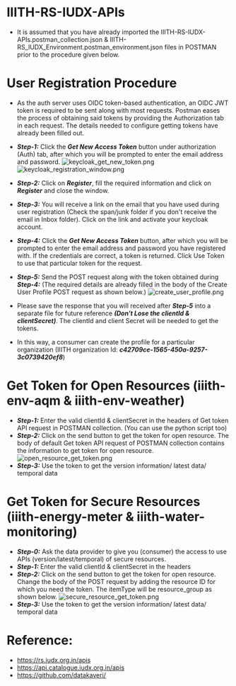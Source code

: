 # IIITH-RS-IUDX-APIs
* It is assumed that you have already imported the IIITH-RS-IUDX-APIs.postman_collection.json & IIITH-RS_IUDX_Environment.postman_environment.json files in POSTMAN prior to the procedure given below.

# User Registration Procedure
* As the auth server uses OIDC token-based authentication, an OIDC JWT token is required to be sent along with most requests. Postman eases the process of obtaining said tokens by providing the Authorization tab in each request. The details needed to configure getting tokens have already been filled out. 

* ***Step-1:*** Click the ***Get New Access Token*** button under authorization (Auth) tab, after which you will be prompted to enter the email address and password.
![keycloak_get_new_token.png](https://github.com/smartcityresearch/IIITH-RS-APIs/blob/main/IUDX-APIs/images/keycloak_get_new_token.png)
![keycloak_registration_window.png](https://github.com/smartcityresearch/IIITH-RS-APIs/blob/main/IUDX-APIs/images/keycloak_registration_window.png)
* ***Step-2:*** Click on ***Register***,  fill the required information and click on ***Register*** and close the window.
* ***Step-3:*** You will receive a link on the email that you have used during user registration (Check the span/junk folder if you don't receive the email in Inbox folder). Click on the link and activate your keycloak account.
* ***Step-4:*** Click the ***Get New Access Token*** button, after which you will be prompted to enter the email address and password you have registered with. If the credentials are correct, a token is returned. Click Use Token to use that particular token for the request.
* ***Step-5:*** Send the POST request along with the token obtained during ***Step-4:***  (The required details are already filled in the body of the Create User Profile POST request as shown below.)
![create_user_profile.png](https://github.com/smartcityresearch/IIITH-RS-APIs/blob/main/IUDX-APIs/images/create_user_profile.png)
* Please save the response that you will received after ***Step-5*** into a separate file for future reference ***(Don't Lose the clientId & clientSecret)***. The clientId and client Secret will be needed to get the tokens. 
* In this way, a consumer can create the profile for a particular organization (IIITH organization Id: ***c42709ce-1565-450a-9257-3c0739420ef8***)

# Get Token for Open Resources (iiith-env-aqm & iiith-env-weather)
* ***Step-1:*** Enter the valid clientId & clientSecret in the headers of Get token API request in POSTMAN collection. (You can use the python script too)
* ***Step-2:*** Click on the send button to get the token for open resource. The body of default Get token API request of POSTMAN collection contains the information to get token for open resource.
![open_resource_get_token.png](https://github.com/smartcityresearch/IIITH-RS-APIs/blob/main/IUDX-APIs/images/open_resource_get_token.png)
* ***Step-3:*** Use the token to get the version information/ latest data/ temporal data

# Get Token for Secure Resources (iiith-energy-meter & iiith-water-monitoring)
* ***Step-0:*** Ask the data provider to give you (consumer) the access to use APIs (version/latest/temporal) of secure resources.
* ***Step-1:*** Enter the valid clientId & clientSecret in the headers
* ***Step-2:*** Click on the send button to get the token for open resource. Change the body of the POST request by adding the resource ID for which you need the token. The itemType will be resource_group as shown below.
![secure_resource_get_token.png](https://github.com/smartcityresearch/IIITH-RS-APIs/blob/main/IUDX-APIs/images/secure_resource_get_token.png)
* ***Step-3:*** Use the token to get the version information/ latest data/ temporal data

# Reference:
* https://rs.iudx.org.in/apis
* https://api.catalogue.iudx.org.in/apis
* https://github.com/datakaveri/

